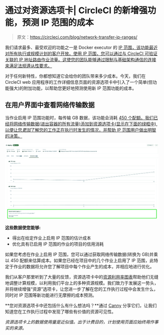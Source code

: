 # 通过对资源选项卡| CircleCI 的新增强功能，预测 IP 范围的成本

> 原文：<https://circleci.com/blog/network-transfer-ip-ranges/>

我们请求最多、最受欢迎的功能之一是 Docker executor 的 [IP 范围，该功能最近对所有执行或规模计划的客户开放。使用 IP 范围，您可以通过与 CircleCI 可验证关联的 IP 地址路由作业流量。这使您的团队能够通过限制与基础架构通信的连接来满足法规遵从性要求。](https://circleci.com/blog/ip-ranges-better-security/)

对于任何新特性，你都想知道它会给你的团队带来多少成本。今天，我们在 CircleCI web 应用程序的工作详细信息页面的资源选项卡中引入了一个简单(但功能强大)的附加功能，以帮助您更好地预测使用新 IP 范围功能的成本。

## 在用户界面中查看网络传输数据

当作业启用 IP 范围功能时，每传输 GB 数据，该功能会消耗 [450 个配额。我们已经将网络传输数据(进出容器的所有流量)添加到资源选项卡(显示在下面的绿框中),以便让您*更加*了解您的工作正在执行时发生的情况，并帮助 IP 范围用户做出明智的决策。](https://discuss.circleci.com/t/ip-ranges-pricing-model/42464)

![Resources tab](img/13ef8ea999a01c6de3ecb681afe9f28a.png)

**这些数据使您能够:**

*   得出在给定作业上启用 IP 范围的估计成本
*   优化具有已启用 IP 范围的作业的项目的信用消耗

如果您考虑在作业上启用 IP 范围，您可以通过获取网络传输数据(转换为 GB)并乘以 450 配额来估算成本。如果您已经在项目中的几个作业上启用了 IP 范围，此特定于作业的数据将允许您了解项目中每个作业产生的成本，并相应地进行优化。

我们从客户那里听到了大量的反馈，资源选项卡中的[资源利用率图表](https://circleci.com/blog/optimize-resources-dashboard/)帮助他们无缝地调整计算规模，以利用我们平台上的多种资源规模。我们致力于发展这一势头，并将继续增强“资源”选项卡，让您进一步了解在您的工作执行过程中会发生什么，同时对 IP 范围等新功能进行无摩擦的成本预测。

**您对资源选项卡中还包括什么有什么想法吗？**通过 [Canny](https://circleci.canny.io/cloud-feature-requests) 分享它们，让我们知道您在工作执行过程中发现了哪些有价值的资源可见性。

*资源选项卡上的数据使用量是近似值。出于计费目的，计划使用页面应始终用作事实的来源。*